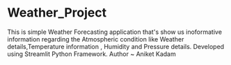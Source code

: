 # Weather_Project
This is simple Weather Forecasting application that's show us inoformative information regarding the Atmospheric condition like Weather details,Temperature information , Humidity and Pressure details.
Developed using Streamlit Python Framework.
Author ~ Aniket Kadam
